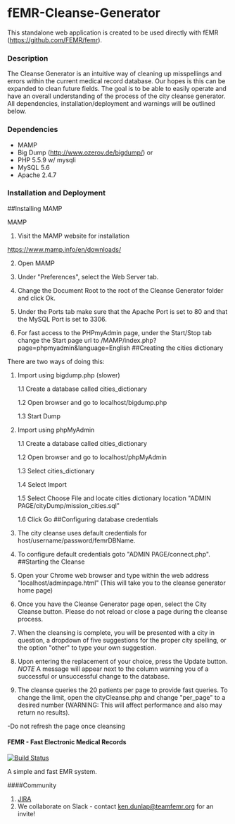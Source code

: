 # fEMR-Cleanse-Generator

This standalone web application is created to be used directly with fEMR (https://github.com/FEMR/femr).

### Description

The Cleanse Generator is an intuitive way of cleaning up misspellings and errors within the current medical record database.  Our hopes is this can be expanded to clean future fields.
The goal is to be able to easily operate and have an overall understanding of the 
process of the city cleanse generator. All dependencies, installation/deployment and
warnings will be outlined below.

### Dependencies

- MAMP
- Big Dump (http://www.ozerov.de/bigdump/)
or
- PHP 5.5.9 w/ mysqli
- MySQL 5.6
- Apache 2.4.7

### Installation and Deployment
##Installing MAMP

MAMP
1. Visit the MAMP website for installation

 https://www.mamp.info/en/downloads/

2. Open MAMP

3. Under "Preferences", select the Web Server tab. 

4. Change the Document Root to the root of the Cleanse Generator folder and click Ok.

5. Under the Ports tab make sure that the Apache Port is set to 80 and that the MySQL Port is set to 3306.

6. For fast access to the PHPmyAdmin page, under the Start/Stop tab change the Start page url to /MAMP/index.php?page=phpmyadmin&language=English
##Creating the cities dictionary

There are two ways of doing this:
1. Import using bigdump.php (slower)

	1.1 Create a database called cities_dictionary
	
	1.2 Open browser and go to localhost/bigdump.php
	
	1.3 Start Dump
	
2. Import using phpMyAdmin

	1.1 Create a database called cities_dictionary
	
	1.2 Open browser and go to localhost/phpMyAdmin
	
	1.3 Select cities_dictionary
	
	1.4 Select Import
	
	1.5 Select Choose File and locate cities dictionary location "ADMIN PAGE/cityDump/mission_cities.sql"
	
	1.6 Click Go
##Configuring database credentials
1.  The city cleanse uses default credentials for host/username/password/femrDBName.  
2.  To configure default credentials goto "ADMIN PAGE/connect.php".
##Starting the Cleanse
1. Open your Chrome web browser and type within the web address "localhost/adminpage.html" (This will take you to the cleanse generator home page)

2. Once you have the Cleanse Generator page open, select the City Cleanse button. Please do not reload or close a page during the cleanse process.

3. When the cleansing is complete, you will be presented with a city in question, a dropdown of five suggestions for the proper city spelling, or the option "other" to type your own suggestion.

4. Upon entering the replacement of your choice, press the Update button. *NOTE* A message will appear next to the column warning you of a successful or unsuccessful change to the database.

5. The cleanse queries the 20 patients per page to provide fast queries.  To change the limit, open the cityCleanse.php and change "per_page" to a desired number (WARNING: This will affect performance and also may return no results).

-Do not refresh the page once cleansing

#### FEMR - Fast Electronic Medical Records

[![Build Status](https://travis-ci.org/FEMR/femr.svg?branch=master)](https://travis-ci.org/FEMR/femr)

A simple and fast EMR system.

####Community
1. [JIRA](https://teamfemr.atlassian.net)
2. We collaborate on Slack - contact ken.dunlap@teamfemr.org for an invite!


